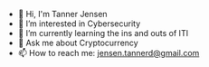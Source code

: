 - 👋 Hi, I'm Tanner Jensen
- 🔭 I’m interested in Cybersecurity
- 🌱 I’m currently learning the ins and outs of ITI
- 💬 Ask me about Cryptocurrency
- 📫 How to reach me: jensen.tannerd@gmail.com
